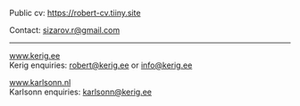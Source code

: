 Public cv: https://robert-cv.tiiny.site

Contact: sizarov.r@gmail.com

---

www.kerig.ee<br />
Kerig enquiries: robert@kerig.ee or info@kerig.ee

www.karlsonn.nl <br />
Karlsonn enquiries: karlsonn@kerig.ee
